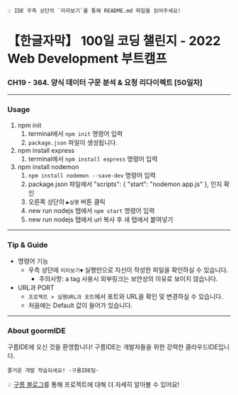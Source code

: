 ```
💡 IDE 우측 상단의 `미리보기`를 통해 README.md 파일을 읽어주세요!
```
# 【한글자막】 100일 코딩 챌린지 - 2022 Web Development 부트캠프

### CH19 - 364. 양식 데이터 구문 분석 & 요청 리다이렉트 [50일차]


---
### Usage
1. npm init
   1. terminal에서 `npm init` 명령어 입력
   2. `package.json` 파일이 생성됩니다.
2. npm install express
   1. terminal에서 `npm install express` 명령어 입력
3. npm install nodemon
    1. `npm install nodemon --save-dev` 명령어 입력
    2. package.json 파일에서 
        "scripts": {
        "start": "nodemon app.js"
         },
        인지 확인
    3. 오른쪽 상단의 `▶실행` 버튼 클릭
    4. new run nodejs 탭에서 `npm start` 명령어 입력
    5. new run nodejs 탭에서 url 복사 후 새 탭에서 붙여넣기

---
### Tip & Guide

- 명령어 기능
    - 우측 상단에 `미리보기▼` 실행만으로 자신이 작성한 파일을 확인하실 수 있습니다.
      - 주의사항: a tag 사용시 외부링크는 보안상의 이유로 보이지 않습니다.
- URL과 PORT
    - `프로젝트 > 실행URL과 포트`에서 포트와 URL을 확인 및 변경하실 수 있습니다.
    - 처음에는 Default 값이 들어가 있습니다.


---
### About goormIDE

구름IDE에 오신 것을 환영합니다!
구름IDE는 개발자들을 위한 강력한 클라우드IDE입니다.

`즐거운 개발 학습되세요! -구름IDE팀-`

💡 [구름 블로그](https://blog.goorm.io/chatweb/)를 통해 프로젝트에 대해 더 자세히 알아볼 수 있어요!
